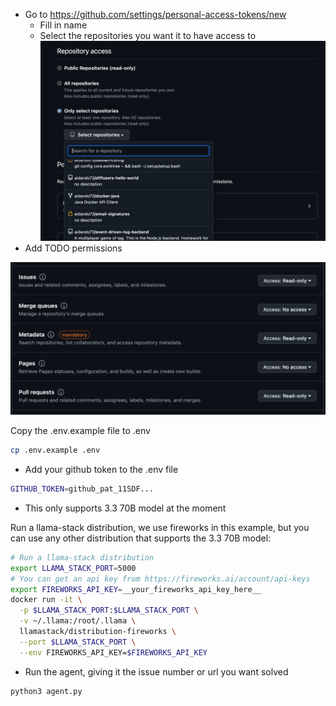 
- Go to https://github.com/settings/personal-access-tokens/new
  - Fill in name
  - Select the repositories you want it to have access to
![alt text](image.png)
- Add TODO permissions

![alt text](image-1.png)

Copy the .env.example file to .env

```bash
cp .env.example .env
```

- Add your github token to the .env file

```bash
GITHUB_TOKEN=github_pat_11SDF...
```

- This only supports 3.3 70B model at the moment

Run a llama-stack distribution, we use fireworks in this example, but you can use any other distribution that supports the 3.3 70B model:
```bash
# Run a llama-stack distribution
export LLAMA_STACK_PORT=5000
# You can get an api key from https://fireworks.ai/account/api-keys
export FIREWORKS_API_KEY=__your_fireworks_api_key_here__
docker run -it \
  -p $LLAMA_STACK_PORT:$LLAMA_STACK_PORT \
  -v ~/.llama:/root/.llama \
  llamastack/distribution-fireworks \
  --port $LLAMA_STACK_PORT \
  --env FIREWORKS_API_KEY=$FIREWORKS_API_KEY
```

- Run the agent, giving it the issue number or url you want solved

```bash
python3 agent.py 
```